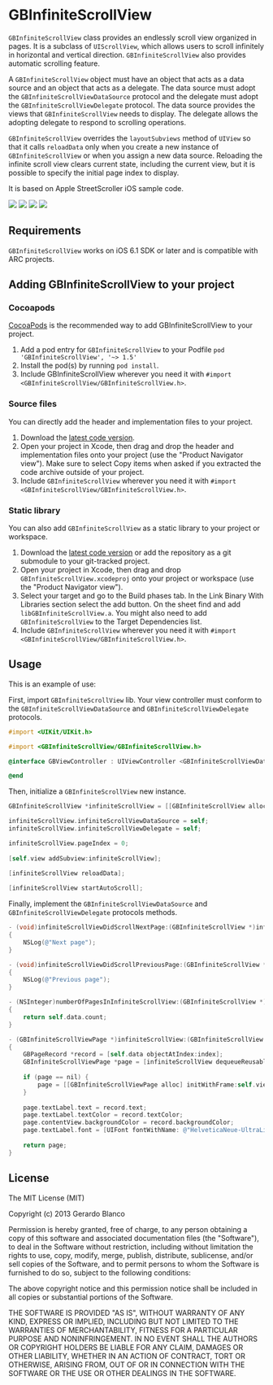GBInfiniteScrollView
========================

`GBInfiniteScrollView` class provides an endlessly scroll view organized in pages. It is a subclass of `UIScrollView`, which allows users to scroll infinitely in horizontal and vertical direction. `GBInfiniteScrollView` also provides automatic scrolling feature.

A `GBInfiniteScrollView` object must have an object that acts as a data source and an object that acts as a delegate. The data source must adopt the `GBInfiniteScrollViewDataSource` protocol and the delegate must adopt the `GBInfiniteScrollViewDelegate` protocol. The data source provides the views that `GBInfiniteScrollView` needs to display. The delegate allows the adopting delegate to respond to scrolling operations.

`GBInfiniteScrollView` overrides the `layoutSubviews` method of `UIView` so that it calls `reloadData` only when you create a new instance of `GBInfiniteScrollView` or when you assign a new data source. Reloading the infinite scroll view clears current state, including the current view, but it is possible to specify the initial page index to display.

It is based on Apple StreetScroller iOS sample code.

[![](https://dl.dropboxusercontent.com/u/5359105/GBInfiniteScrollView/0.png)](https://dl.dropboxusercontent.com/u/5359105/GBInfiniteScrollView/0@2x.png)
[![](https://dl.dropboxusercontent.com/u/5359105/GBInfiniteScrollView/1.png)](https://dl.dropboxusercontent.com/u/5359105/GBInfiniteScrollView/1@2x.png)
[![](https://dl.dropboxusercontent.com/u/5359105/GBInfiniteScrollView/2.png)](https://dl.dropboxusercontent.com/u/5359105/GBInfiniteScrollView/2@2x.png)
[![](https://dl.dropboxusercontent.com/u/5359105/GBInfiniteScrollView/3.png)](https://dl.dropboxusercontent.com/u/5359105/GBInfiniteScrollView/3@2x.png)

## Requirements

`GBInfiniteScrollView` works on iOS 6.1 SDK or later and is compatible with ARC projects.

## Adding GBInfiniteScrollView to your project

### Cocoapods

[CocoaPods](http://cocoapods.org) is the recommended way to add GBInfiniteScrollView to your project.

1. Add a pod entry for `GBInfiniteScrollView` to your Podfile `pod 'GBInfiniteScrollView', '~> 1.5'`
2. Install the pod(s) by running `pod install`.
3. Include GBInfiniteScrollView wherever you need it with `#import <GBInfiniteScrollView/GBInfiniteScrollView.h>`.

### Source files

You can directly add the header and implementation files to your project.

1. Download the [latest code version](https://github.com/gblancogarcia/GBInfiniteScrollView/archive/master.zip). 
2. Open your project in Xcode, then drag and drop the header and implementation files onto your project (use the "Product Navigator view"). Make sure to select Copy items when asked if you extracted the code archive outside of your project. 
3. Include `GBInfiniteScrollView` wherever you need it with `#import <GBInfiniteScrollView/GBInfiniteScrollView.h>`.

### Static library

You can also add `GBInfiniteScrollView` as a static library to your project or workspace. 

1. Download the [latest code version](https://github.com/gblancogarcia/GBInfiniteScrollView/archive/master.zip) or add the repository as a git submodule to your git-tracked project. 
2. Open your project in Xcode, then drag and drop `GBInfiniteScrollView.xcodeproj` onto your project or workspace (use the "Product Navigator view"). 
3. Select your target and go to the Build phases tab. In the Link Binary With Libraries section select the add button. On the sheet find and add `libGBInfiniteScrollView.a`. You might also need to add `GBInfiniteScrollView` to the Target Dependencies list. 
3. Include `GBInfiniteScrollView` wherever you need it with `#import <GBInfiniteScrollView/GBInfiniteScrollView.h>`.

## Usage

This is an example of use:

First, import `GBInfiniteScrollView` lib. Your view controller must conform to the `GBInfiniteScrollViewDataSource` and `GBInfiniteScrollViewDelegate` protocols.

```objective-c
#import <UIKit/UIKit.h>

#import <GBInfiniteScrollView/GBInfiniteScrollView.h>

@interface GBViewController : UIViewController <GBInfiniteScrollViewDataSource, GBInfiniteScrollViewDelegate>

@end
```

Then, initialize a `GBInfiniteScrollView` new instance.

```objective-c
GBInfiniteScrollView *infiniteScrollView = [[GBInfiniteScrollView alloc] initWithFrame:self.view.bounds];

infiniteScrollView.infiniteScrollViewDataSource = self;
infiniteScrollView.infiniteScrollViewDelegate = self;

infiniteScrollView.pageIndex = 0;
    
[self.view addSubview:infiniteScrollView];
    
[infiniteScrollView reloadData];

[infiniteScrollView startAutoScroll];

```

Finally, implement the `GBInfiniteScrollViewDataSource` and `GBInfiniteScrollViewDelegate` protocols methods.

```objective-c
- (void)infiniteScrollViewDidScrollNextPage:(GBInfiniteScrollView *)infiniteScrollView
{
    NSLog(@"Next page");
}

- (void)infiniteScrollViewDidScrollPreviousPage:(GBInfiniteScrollView *)infiniteScrollView
{
    NSLog(@"Previous page");
}

- (NSInteger)numberOfPagesInInfiniteScrollView:(GBInfiniteScrollView *)infiniteScrollView
{
    return self.data.count;
}

- (GBInfiniteScrollViewPage *)infiniteScrollView:(GBInfiniteScrollView *)infiniteScrollView pageAtIndex:(NSUInteger)index;
{
    GBPageRecord *record = [self.data objectAtIndex:index];
    GBInfiniteScrollViewPage *page = [infiniteScrollView dequeueReusablePage];
    
    if (page == nil) {
        page = [[GBInfiniteScrollViewPage alloc] initWithFrame:self.view.bounds style:GBInfiniteScrollViewPageStyleText];
    }
    
    page.textLabel.text = record.text;
    page.textLabel.textColor = record.textColor;
    page.contentView.backgroundColor = record.backgroundColor;
    page.textLabel.font = [UIFont fontWithName: @"HelveticaNeue-UltraLight" size:128.0f];
    
    return page;
}
```

## License

The MIT License (MIT)

Copyright (c) 2013 Gerardo Blanco

Permission is hereby granted, free of charge, to any person obtaining a copy of this software and associated documentation files (the "Software"), to deal in the Software without restriction, including without limitation the rights to use, copy, modify, merge, publish, distribute, sublicense, and/or sell copies of the Software, and to permit persons to whom the Software is furnished to do so, subject to the following conditions:

The above copyright notice and this permission notice shall be included in all copies or substantial portions of the Software.

THE SOFTWARE IS PROVIDED "AS IS", WITHOUT WARRANTY OF ANY KIND, EXPRESS OR IMPLIED, INCLUDING BUT NOT LIMITED TO THE WARRANTIES OF MERCHANTABILITY, FITNESS FOR A PARTICULAR PURPOSE AND NONINFRINGEMENT. IN NO EVENT SHALL THE AUTHORS OR COPYRIGHT HOLDERS BE LIABLE FOR ANY CLAIM, DAMAGES OR OTHER LIABILITY, WHETHER IN AN ACTION OF CONTRACT, TORT OR OTHERWISE, ARISING FROM, OUT OF OR IN CONNECTION WITH THE SOFTWARE OR THE USE OR OTHER DEALINGS IN THE SOFTWARE.
